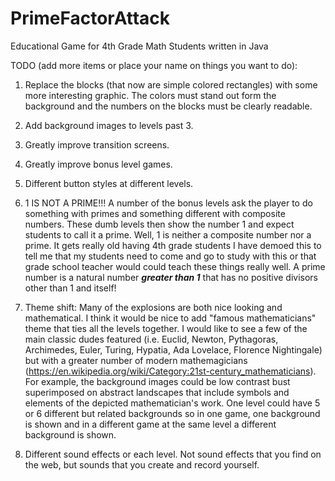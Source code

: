 # PrimeFactorAttack
Educational Game for 4th Grade Math Students written in Java

TODO (add more items or place your name on things you want to do):<br>
1) Replace the blocks (that now are simple colored rectangles) with some more interesting graphic.
    The colors must stand out form the background and the numbers on the blocks must be clearly readable.

2) Add background images to levels past 3.

3) Greatly improve transition screens.

4) Greatly improve bonus level games.

5) Different button styles at different levels.

6) 1 IS NOT A PRIME!!! A number of the bonus levels ask the player to do something with
   primes and something different with composite numbers. These dumb levels then
    show the number 1 and expect
   students to call it a prime. Well, 1 is neither a composite number nor a prime. It
   gets really old having 4th grade students I have demoed this to tell me that my
   students need to come and go to study with this or that grade school teacher would
   could teach these things really well. A prime number is a natural
   number ***greater than 1*** that has no positive divisors other than 1 and itself!


7) Theme shift: Many of the explosions are both nice looking and mathematical. I think
   it would be nice to add "famous mathematicians" theme that ties all the levels together.
    I would like to see a few of the main classic dudes featured
    (i.e. Euclid, Newton, Pythagoras, Archimedes, Euler, Turing, Hypatia, Ada Lovelace, Florence Nightingale)
    but with a greater number of modern
    mathemagicians (https://en.wikipedia.org/wiki/Category:21st-century_mathematicians).
    For example, the background images could be low contrast bust superimposed on abstract
    landscapes that include symbols and elements of the depicted mathematician's work.
    One level could have 5 or 6 different but related backgrounds so in one game,
    one background is shown
    and in a different game at the same level a different background is shown.

8) Different sound effects or each level. Not sound effects that you find on the web,
   but sounds that you create and record yourself.



